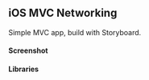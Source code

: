  ## iOS MVC Networking ##

 Simple MVC app, build with Storyboard.

 #### Screenshot ####

 #### Libraries ####